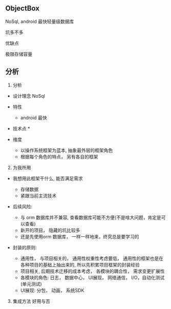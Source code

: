 
## ObjectBox

NoSql, android 最快轻量级数据库

坑多不多

优缺点

极限存储容量

## 分析

1. 分析
- 设计理念
    NoSql
- 特性
    * android 最快 

- 技术点
    * 

- 维度
    * 以操作系统框架为蓝本, 抽象最外层的框架角色
    * 根据每个角色的特点， 另有各自的框架

2. 为我所用

- 我想用此框架干什么, 能否满足需求
    * 存储数据
    * 紧跟当前主流技术

- 后续风险:
    * 与 orm 数据库并不兼容, 查看数据库可能不方便(不是啥大问题，肯定是可以查看)
    * 新开的项目， 隐藏的坑比较多
    * 还是先使用orm 数据库， 一样一样地来，终究总是要学习的

- 封装的原则: 
    * 通用性， 与项目相关的， 通用性权重性考虑要低， 通用性的框架也是在各种项目的基础上抽出来的, 所以先积累项目框架的封装经验
    * 项目相关, 后期技术迁移的成本考虑， 各模块的耦合性， 需求变更扩展性
    * 各模块的角色: 日志， 数据中心， UI展现， 网络通信， I/O，自动化测试(单元测试)
    * UI展现: 分包， 动画， 系统SDK


3. 集成方法
好用与否


